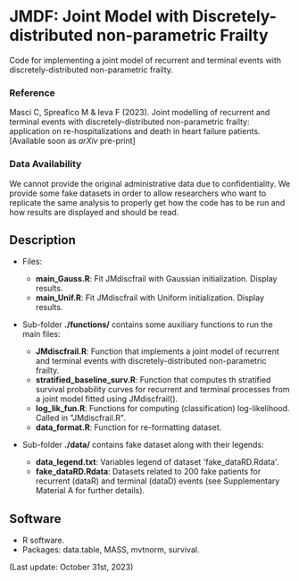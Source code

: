 # JMDF: Joint Model with Discretely-distributed non-parametric Frailty
Code for implementing a joint model of recurrent and terminal events with discretely-distributed non-parametric frailty.


### Reference
Masci C, Spreafico M & Ieva F (2023). Joint modelling of recurrent and terminal events with discretely-distributed non-parametric frailty: application on re-hospitalizations and death in heart failure patients. [Available soon as *arXiv* pre-print]


### Data Availability
We cannot provide the original administrative data due to confidentiality.
We provide some fake datasets in order to allow researchers who want to replicate the same analysis to properly get how the code has to be run and how results are displayed and should be read.


## Description

- Files:
  - **main_Gauss.R**: Fit JMdiscfrail with Gaussian initialization. Display results.
  - **main_Unif.R**: Fit JMdiscfrail with Uniform initialization. Display results.
    
- Sub-folder **./functions/** contains some auxiliary functions to run the main files:
  - **JMdiscfrail.R**: Function that implements a joint model of recurrent and terminal events with discretely-distributed non-parametric frailty.
  - **stratified_baseline_surv.R**: Function that computes th stratified survival probability curves for recurrent and terminal processes from a joint model fitted using JMdiscfrail().
  - **log_lik_fun.R**: Functions for computing (classification) log-likelihood. Called in "JMdiscfrail.R".
  - **data_format.R**: Function for re-formatting dataset.
    
- Sub-folder **./data/** contains fake dataset along with their legends:
	- **data_legend.txt**: Variables legend of dataset 'fake_dataRD.Rdata'.
	- **fake_dataRD.Rdata**: Datasets related to 200 fake patients for recurrent (dataR) and terminal (dataD) events (see Supplementary Material A for further details).

## Software
- R software.
- Packages: data.table, MASS, mvtnorm, survival.
  
(Last update: October 31st, 2023)
